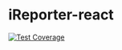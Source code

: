 # iReporter-react

[![Test Coverage](https://api.codeclimate.com/v1/badges/ba9d14cfe521012c1dd7/test_coverage)](https://codeclimate.com/github/youngestdj/iReporter-react/test_coverage)
